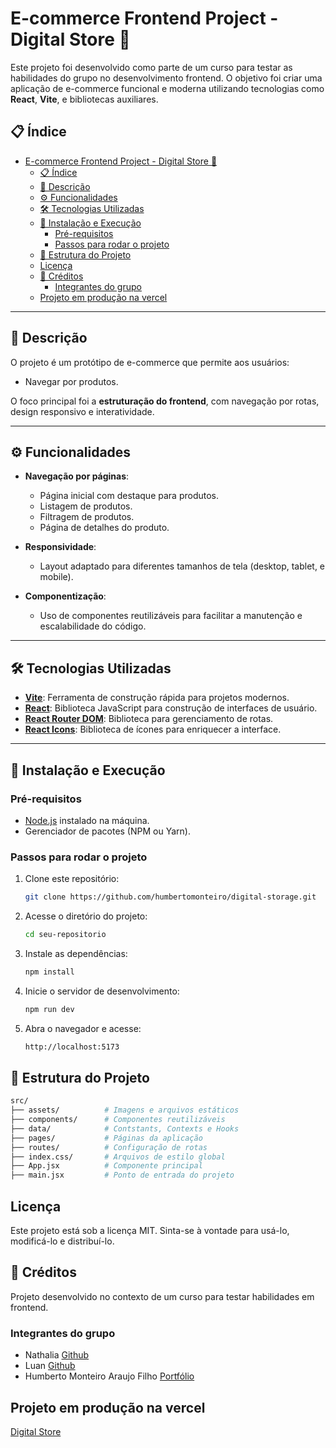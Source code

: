 # E-commerce Frontend Project - Digital Store 🛒

Este projeto foi desenvolvido como parte de um curso para testar as habilidades do grupo no desenvolvimento frontend. O objetivo foi criar uma aplicação de e-commerce funcional e moderna utilizando tecnologias como **React**, **Vite**, e bibliotecas auxiliares.

## 📋 Índice

- [E-commerce Frontend Project - Digital Store 🛒](#e-commerce-frontend-project---digital-store-)
  - [📋 Índice](#-índice)
  - [📖 Descrição](#-descrição)
  - [⚙️ Funcionalidades](#️-funcionalidades)
  - [🛠 Tecnologias Utilizadas](#-tecnologias-utilizadas)
  - [🚀 Instalação e Execução](#-instalação-e-execução)
    - [Pré-requisitos](#pré-requisitos)
    - [Passos para rodar o projeto](#passos-para-rodar-o-projeto)
  - [📂 Estrutura do Projeto](#-estrutura-do-projeto)
  - [Licença](#licença)
  - [👥 Créditos](#-créditos)
    - [Integrantes do grupo](#integrantes-do-grupo)
  - [Projeto em produção na vercel](#projeto-em-produção-na-vercel)

---

## 📖 Descrição

O projeto é um protótipo de e-commerce que permite aos usuários:

- Navegar por produtos.

O foco principal foi a **estruturação do frontend**, com navegação por rotas, design responsivo e interatividade.

---

## ⚙️ Funcionalidades

- **Navegação por páginas**:

  - Página inicial com destaque para produtos.
  - Listagem de produtos.
  - Filtragem de produtos.
  - Página de detalhes do produto.

- **Responsividade**:

  - Layout adaptado para diferentes tamanhos de tela (desktop, tablet, e mobile).

- **Componentização**:
  - Uso de componentes reutilizáveis para facilitar a manutenção e escalabilidade do código.

---

## 🛠 Tecnologias Utilizadas

- **[Vite](https://vitejs.dev/)**: Ferramenta de construção rápida para projetos modernos.
- **[React](https://reactjs.org/)**: Biblioteca JavaScript para construção de interfaces de usuário.
- **[React Router DOM](https://reactrouter.com/)**: Biblioteca para gerenciamento de rotas.
- **[React Icons](https://react-icons.github.io/react-icons/)**: Biblioteca de ícones para enriquecer a interface.

---

## 🚀 Instalação e Execução

### Pré-requisitos

- [Node.js](https://nodejs.org/) instalado na máquina.
- Gerenciador de pacotes (NPM ou Yarn).

### Passos para rodar o projeto

1. Clone este repositório:

   ```bash
   git clone https://github.com/humbertomonteiro/digital-storage.git
   ```

2. Acesse o diretório do projeto:

   ```bash
   cd seu-repositorio
   ```

3. Instale as dependências:

   ```bash
   npm install
   ```

4. Inicie o servidor de desenvolvimento:

   ```bash
   npm run dev
   ```

5. Abra o navegador e acesse:

   ```bash
   http://localhost:5173
   ```

## 📂 Estrutura do Projeto

```bash
src/
├── assets/          # Imagens e arquivos estáticos
├── components/      # Componentes reutilizáveis
├── data/            # Contstants, Contexts e Hooks
├── pages/           # Páginas da aplicação
├── routes/          # Configuração de rotas
├── index.css/       # Arquivos de estilo global
├── App.jsx          # Componente principal
├── main.jsx         # Ponto de entrada do projeto
```

## Licença

Este projeto está sob a licença MIT. Sinta-se à vontade para usá-lo, modificá-lo e distribuí-lo.

## 👥 Créditos

Projeto desenvolvido no contexto de um curso para testar habilidades em frontend.

### Integrantes do grupo

- Nathalia [Github](https://github.com/lia-asous)
- Luan [Github](https://github.com/GregoriusBlack)
- Humberto Monteiro Araujo Filho [Portfólio](https://portfolio-three-bay-73.vercel.app/)

## Projeto em produção na vercel

[Digital Store](digital-storage.vercel.app)
